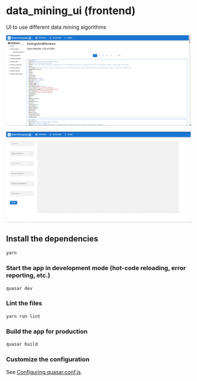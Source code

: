 # data_mining_ui (frontend)

UI to use different data mining algorithms

![database-view](<img/database-view.png?raw=true>)

![apriori-view](img/apriori-view.png?raw=true)

## Install the dependencies
```bash
yarn
```

### Start the app in development mode (hot-code reloading, error reporting, etc.)
```bash
quasar dev
```

### Lint the files
```bash
yarn run lint
```

### Build the app for production
```bash
quasar build
```

### Customize the configuration
See [Configuring quasar.conf.js](https://v2.quasar.dev/quasar-cli/quasar-conf-js).
